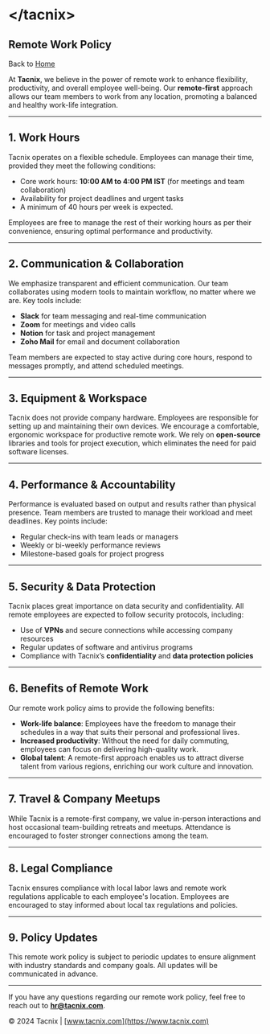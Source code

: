 # &lt;/tacnix&gt;

## Remote Work Policy

Back to [Home](https://www.tacnix.com)

At **Tacnix**, we believe in the power of remote work to enhance flexibility, productivity, and overall employee well-being. Our **remote-first** approach allows our team members to work from any location, promoting a balanced and healthy work-life integration.

---

## 1. **Work Hours**

Tacnix operates on a flexible schedule. Employees can manage their time, provided they meet the following conditions:

- Core work hours: **10:00 AM to 4:00 PM IST** (for meetings and team collaboration)
- Availability for project deadlines and urgent tasks
- A minimum of 40 hours per week is expected.

Employees are free to manage the rest of their working hours as per their convenience, ensuring optimal performance and productivity.

---

## 2. **Communication & Collaboration**

We emphasize transparent and efficient communication. Our team collaborates using modern tools to maintain workflow, no matter where we are. Key tools include:

- **Slack** for team messaging and real-time communication
- **Zoom** for meetings and video calls
- **Notion** for task and project management
- **Zoho Mail** for email and document collaboration

Team members are expected to stay active during core hours, respond to messages promptly, and attend scheduled meetings.

---

## 3. **Equipment & Workspace**

Tacnix does not provide company hardware. Employees are responsible for setting up and maintaining their own devices. We encourage a comfortable, ergonomic workspace for productive remote work. We rely on **open-source** libraries and tools for project execution, which eliminates the need for paid software licenses.

---

## 4. **Performance & Accountability**

Performance is evaluated based on output and results rather than physical presence. Team members are trusted to manage their workload and meet deadlines. Key points include:

- Regular check-ins with team leads or managers
- Weekly or bi-weekly performance reviews
- Milestone-based goals for project progress

---

## 5. **Security & Data Protection**

Tacnix places great importance on data security and confidentiality. All remote employees are expected to follow security protocols, including:

- Use of **VPNs** and secure connections while accessing company resources
- Regular updates of software and antivirus programs
- Compliance with Tacnix’s **confidentiality** and **data protection policies**

---

## 6. **Benefits of Remote Work**

Our remote work policy aims to provide the following benefits:

- **Work-life balance**: Employees have the freedom to manage their schedules in a way that suits their personal and professional lives.
- **Increased productivity**: Without the need for daily commuting, employees can focus on delivering high-quality work.
- **Global talent**: A remote-first approach enables us to attract diverse talent from various regions, enriching our work culture and innovation.

---

## 7. **Travel & Company Meetups**

While Tacnix is a remote-first company, we value in-person interactions and host occasional team-building retreats and meetups. Attendance is encouraged to foster stronger connections among the team.

---

## 8. **Legal Compliance**

Tacnix ensures compliance with local labor laws and remote work regulations applicable to each employee's location. Employees are encouraged to stay informed about local tax regulations and policies.

---

## 9. **Policy Updates**

This remote work policy is subject to periodic updates to ensure alignment with industry standards and company goals. All updates will be communicated in advance.

---

If you have any questions regarding our remote work policy, feel free to reach out to **hr@tacnix.com**.

&copy; 2024 Tacnix | [www.tacnix.com](https://www.tacnix.com)
